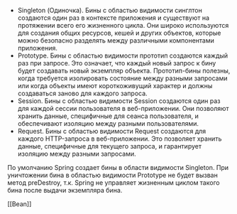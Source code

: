 - Singleton (Одиночка). Бины с областью видимости синглтон создаются один раз в контексте приложения и существуют на протяжении всего его жизненного цикла. Они широко используются для создания общих ресурсов, кешей и других объектов, которые можно безопасно разделять между различными компонентами приложения. 
- Prototype. Бины с областью видимости прототип создаются каждый раз при запросе. Это означает, что каждый новый запрос к бину будет создавать новый экземпляр объекта. Прототип-бины полезны, когда требуется изолировать состояние между разными запросами или когда объекты имеют короткоживущий характер и должны создаваться заново для каждого запроса. 
- Session. Бины с областью видимости Session создаются один раз для каждой сессии пользователя в веб-приложении. Они позволяют хранить данные, специфичные для сеанса пользователя, и обеспечивают изоляцию между разными пользователями.
- Request. Бины с областью видимости Request создаются для каждого HTTP-запроса в веб-приложении. Это позволяет хранить данные, специфичные для текущего запроса, и гарантирует изоляцию между разными запросами.

По умолчанию Spring создает бины в области видимости Singleton.
При уничтожении бина в областью видимости Prototype не будет вызван метод preDestroy, т.к. Spring не управляет жизненным циклом такого бина после выдачи экземпляра бина.


[[Bean]]